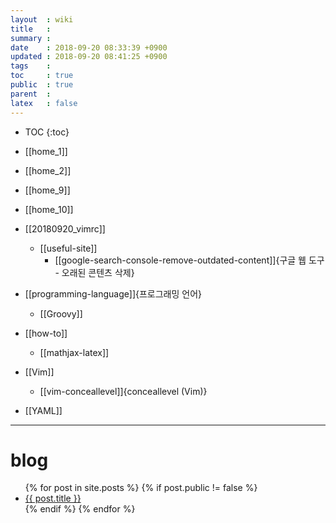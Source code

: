 ```yaml
---
layout  : wiki
title   : 
summary : 
date    : 2018-09-20 08:33:39 +0900
updated : 2018-09-20 08:41:25 +0900
tags    : 
toc     : true
public  : true
parent  : 
latex   : false
---
```

* TOC
{:toc}

* [[home_1]]
* [[home_2]]
* [[home_9]]
* [[home_10]]
* [[20180920_vimrc]]
    * [[useful-site]]
        * [[google-search-console-remove-outdated-content]]{구글 웹 도구 - 오래된 콘텐츠 삭제}
* [[programming-language]]{프로그래밍 언어}
    * [[Groovy]]
* [[how-to]]
    * [[mathjax-latex]]
* [[Vim]]
    * [[vim-conceallevel]]{conceallevel (Vim)}
* [[YAML]]


---

# blog
<div>
    <ul>
{% for post in site.posts %}
    {% if post.public != false %}
        <li>
            <a class="post-link" href="{{ post.url | prepend: site.baseurl }}">
                {{ post.title }}
            </a>
        </li>
    {% endif %}
{% endfor %}
    </ul>
</div>

